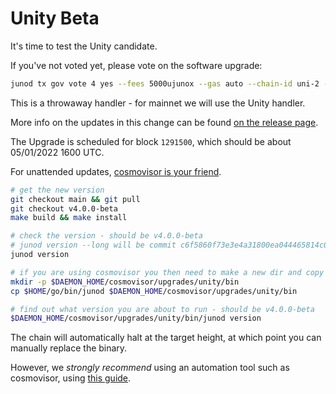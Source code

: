 # Unity Beta

It's time to test the Unity candidate.

If you've not voted yet, please vote on the software upgrade:

```sh
junod tx gov vote 4 yes --fees 5000ujunox --gas auto --chain-id uni-2 -y --from <key>
```

This is a throwaway handler - for mainnet we will use the Unity handler.

More info on the updates in this change can be found [on the release page](https://github.com/CosmosContracts/juno/releases/tag/v4.0.0-beta).

The Upgrade is scheduled for block `1291500`, which should be about 05/01/2022 1600 UTC.

For unattended updates, [cosmovisor is your friend](https://docs.junochain.com/validators/setting-up-cosmovisor).

```bash
# get the new version
git checkout main && git pull
git checkout v4.0.0-beta
make build && make install

# check the version - should be v4.0.0-beta
# junod version --long will be commit c6f5860f73e3e4a31800ea044465814c096575e4
junod version

# if you are using cosmovisor you then need to make a new dir and copy this new binary
mkdir -p $DAEMON_HOME/cosmovisor/upgrades/unity/bin
cp $HOME/go/bin/junod $DAEMON_HOME/cosmovisor/upgrades/unity/bin

# find out what version you are about to run - should be v4.0.0-beta
$DAEMON_HOME/cosmovisor/upgrades/unity/bin/junod version
```

The chain will automatically halt at the target height, at which point you can manually replace the binary.

However, we _strongly recommend_ using an automation tool such as cosmovisor, using [this guide](https://docs.junochain.com/validators/setting-up-cosmovisor).
